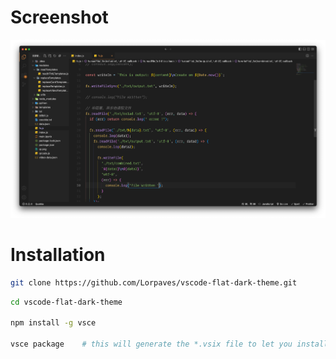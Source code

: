 # Screenshot

![screenshot](./_assets/screenshot.png)

# Installation

```bash
git clone https://github.com/Lorpaves/vscode-flat-dark-theme.git
```

```bash
cd vscode-flat-dark-theme

npm install -g vsce

vsce package    # this will generate the *.vsix file to let you install the theme from the extension
```
